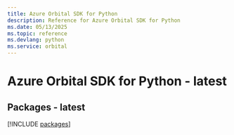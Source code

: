 ```yaml
---
title: Azure Orbital SDK for Python
description: Reference for Azure Orbital SDK for Python
ms.date: 05/13/2025
ms.topic: reference
ms.devlang: python
ms.service: orbital
---
```

# Azure Orbital SDK for Python - latest
## Packages - latest
[!INCLUDE [packages](orbital-index.md)]
